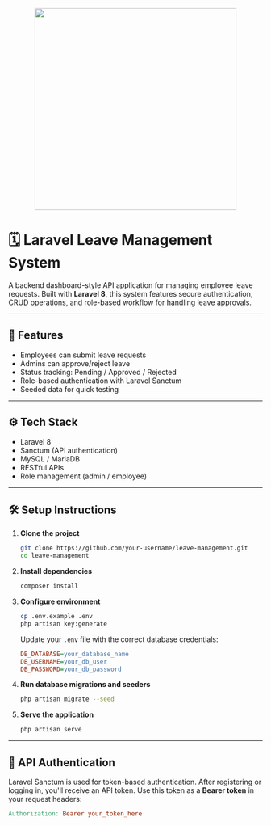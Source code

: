 <p align="center">
  <a href="https://laravel.com" target="_blank">
    <img src="https://raw.githubusercontent.com/laravel/art/master/logo-lockup/5%20SVG/2%20CMYK/1%20Full%20Color/laravel-logolockup-cmyk-red.svg" width="400">
  </a>
</p>

# 🗓️ Laravel Leave Management System

A backend dashboard-style API application for managing employee leave requests. Built with **Laravel 8**, this system features secure authentication, CRUD operations, and role-based workflow for handling leave approvals.

---

## 🚀 Features

- Employees can submit leave requests
- Admins can approve/reject leave
- Status tracking: Pending / Approved / Rejected
- Role-based authentication with Laravel Sanctum
- Seeded data for quick testing

---

## ⚙️ Tech Stack

- Laravel 8
- Sanctum (API authentication)
- MySQL / MariaDB
- RESTful APIs
- Role management (admin / employee)

---

## 🛠️ Setup Instructions

1. **Clone the project**
    ```bash
    git clone https://github.com/your-username/leave-management.git
    cd leave-management
    ```

2. **Install dependencies**
    ```bash
    composer install
    ```

3. **Configure environment**
    ```bash
    cp .env.example .env
    php artisan key:generate
    ```

    Update your `.env` file with the correct database credentials:
    ```ini
    DB_DATABASE=your_database_name
    DB_USERNAME=your_db_user
    DB_PASSWORD=your_db_password
    ```

4. **Run database migrations and seeders**
    ```bash
    php artisan migrate --seed
    ```

5. **Serve the application**
    ```bash
    php artisan serve
    ```

---

## 🔐 API Authentication

Laravel Sanctum is used for token-based authentication. After registering or logging in, you'll receive an API token. Use this token as a **Bearer token** in your request headers:

```makefile
Authorization: Bearer your_token_here



